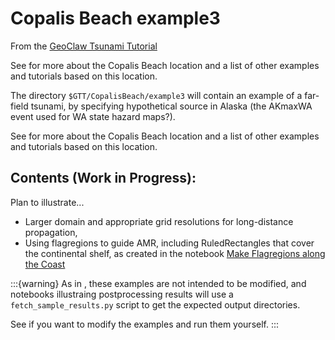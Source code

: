 # Copalis Beach example3

From the
[GeoClaw Tsunami Tutorial](https://rjleveque.github.io/geoclaw_tsunami_tutorial)

See [](../README) for more about the Copalis Beach location and a
list of other examples and tutorials based on this location.

The directory `$GTT/CopalisBeach/example3` will
contain an example of a far-field tsunami, by specifying hypothetical
source in Alaska (the AKmaxWA event used for WA state hazard maps?).

See [](../README) for more about the Copalis Beach location and a
list of other examples and tutorials based on this location.

## Contents (Work in Progress):

Plan to illustrate...

- Larger domain and appropriate grid resolutions for long-distance
  propagation,
- Using flagregions to guide AMR, including RuledRectangles that cover
  the continental shelf, as created in the notebook
  [Make Flagregions along the Coast](https://www.clawpack.org/gallery/_static/apps/notebooks/geoclaw/MakeFlagregionsCoast.html)

:::{warning}
As in [](../example1/README), these examples are not intended to be modified,
and notebooks illustraing postprocessing results will use a
`fetch_sample_results.py` script to get the expected output directories.

See [](workflow:copy) if you want to modify the examples and run them yourself.
:::

